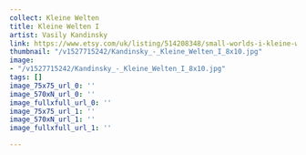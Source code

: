 ```yaml
---
collect: Kleine Welten
title: Kleine Welten I
artist: Vasily Kandinsky
link: https://www.etsy.com/uk/listing/514208348/small-worlds-i-kleine-welten-i-by-vasily
thumbnail: "/v1527715242/Kandinsky_-_Kleine_Welten_I_8x10.jpg"
image:
- "/v1527715242/Kandinsky_-_Kleine_Welten_I_8x10.jpg"
tags: []
image_75x75_url_0: ''
image_570xN_url_0: ''
image_fullxfull_url_0: ''
image_75x75_url_1: ''
image_570xN_url_1: ''
image_fullxfull_url_1: ''

---
```

